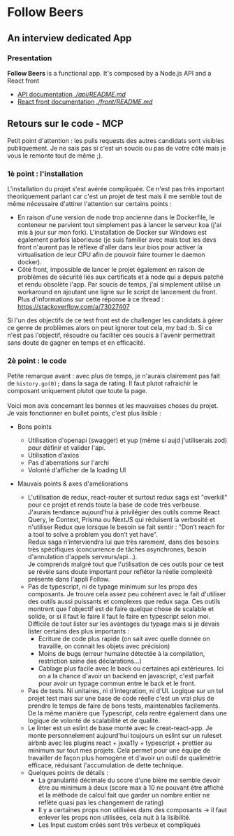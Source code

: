 # Follow Beers

## An interview dedicated App


### Presentation

**Follow Beers** is a functional app. It's composed by a Node.js API and a React front

- [API documentation _./api/README.md_](./api/README.md)
- [React front documentation _./front/README.md_](./front/README.md)


## Retours sur le code - MCP

Petit point d'attention : les pulls requests des autres candidats sont visibles publiquement. Je ne sais pas si c'est un soucis ou pas de votre côté mais je vous le remonte tout de même ;).

### 1è point : l'installation
L'installation du projet s'est avérée compliquée. Ce n'est pas très important theoriquement parlant car c'est un projet de test mais il me semble tout de même nécessaire d'attirer l'attention sur certains points : 
- En raison d'une version de node trop ancienne dans le Dockerfile, le conteneur ne parvient tout simplement pas à lancer le serveur koa (j'ai mis à jour sur mon fork). L'installation de Docker sur Windows est également parfois laborieuse (je suis familier avec mais tout les devs front n'auront pas le réflexe d'aller dans leur bios pour activer la virtualisation de leur CPU afin de pouvoir faire tourner le daemon docker).
- Côté front, impossible de lancer le projet également en raison de problèmes de sécurité liés aux certificats et à node qui a depuis patché et rendu obsolète l'app. Par soucis de temps, j'ai simplement utilisé un workaround en ajoutant une ligne sur le script de lancement du front. Plus d'informations sur cette réponse à ce thread : https://stackoverflow.com/a/73027407

Si l'un des objectifs de ce test front est de challenger les candidats à gérer ce genre de problèmes alors on peut ignorer tout cela, my bad :b. Si ce n'est pas l'objectif, résoudre ou faciliter ces soucis à l'avenir permettrait sans doute de gagner en temps et en efficacité. 

### 2è point : le code

Petite remarque avant : avec plus de temps, je n'aurais clairement pas fait de `history.go(0);` dans la saga de rating. Il faut plutot rafraichir le composant uniquement plutot que toute la page. <br><br>
Voici mon avis concernant les bonnes et les mauvaises choses du projet.<br> 
Je vais fonctionner en bullet points, c'est plus lisible : 
- Bons points
    - Utilisation d'openapi (swagger) et yup (même si aujd j'utiliserais zod) pour définir et valider l'api.
    - Utilisation d'axios
    - Pas d'aberrations sur l'archi
    - Volonté d'afficher de la loading UI

- Mauvais points & axes d'améliorations
    - L'utilisation de redux, react-router et surtout redux saga est "overkill" pour ce projet et rends toute la base de code très verbeuse. <br>J'aurais tendance aujourd'hui à privilégier des outils comme React Query, le Context, Prisma ou NextJS qui réduisent la verbosité et n'utiliser Redux que lorsque le besoin se fait sentir : "Don’t reach for a tool to solve a problem you don’t yet have". <br>Redux saga n'interviendra lui que très rarement, dans des besoins très spécifiques (concurrence de tâches asynchrones, besoin d'annulation d'appels serveurs/api...).
    <br> Je comprends malgré tout que l'utilisation de ces outils pour ce test se révèle sans doute important pour refléter la réelle complexité présente dans l'appli Follow.
    - Pas de typescript, ni de typage minimum sur les props des composants. Je trouve cela assez peu cohérent avec le fait d'utiliser des outils aussi puissants et complexes que redux saga. Ces outils montrent que l'objectif est de faire quelque chose de scalable et solide, or si il faut le faire il faut le faire en typescript selon moi. Difficile de tout lister sur les avantages du typage mais si je devais lister certains des plus importants :
        - Ecriture de code plus rapide (on sait avec quelle donnée on travaille, on connait les objets avec précision)
        - Moins de bugs (erreur humaine détectée à la compilation, restriction saine des déclarations...)
        - Cablage plus facile avec le back ou certaines api extérieures. Ici on a la chance d'avoir un backend en javascript, c'est parfait pour avoir  un typage commun entre le back et le front.
    - Pas de tests. Ni unitaires, ni d'integration, ni d'UI. Logique sur un tel projet test mais sur une base de code réelle c'est un vrai plus de prendre le temps de faire de bons tests, maintenables facilements. De la même manière que Typescript, cela rentre également dans une logique de volonté de scalabilité et de qualité.
    - Le linter est un eslint de base monté avec le creat-react-app. Je monte personnelement aujourd'hui toujours un eslint sur un ruleset airbnb avec les plugins react + jsxa11y  + typescript + prettier au minimum sur tout mes projets. Cela permet pour une équipe de travailler de façon plus homogène et d'avoir un outil de qualimétrie efficace, réduisant l'accumulation de dette technique.
    - Quelques points de détails : 
        - La granularité décimale du score d'une bière me semble devoir être au minimum à deux (score max à 10 ne pouvant être affiché et la méthode de calcul fait que garder un nombre entier ne reflète quasi pas les changement de rating)
        - Il y a certaines props non utilisées dans des composants -> il faut enlever les props non utilisées, cela nuit à la lisibilité.
        - Les Input custom créés sont très verbeux et compliqués
